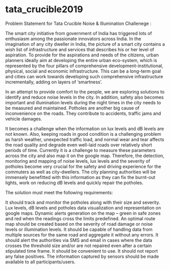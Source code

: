 # tata_crucible2019

Problem Statement for Tata Crucible Noise & Illumination Challenege : 

The smart city initiative from government of India has triggered lots of enthusiasm among the passionate innovators across India. In the imagination of any city dweller in India, the picture of a smart city contains a wish list of infrastructure and services that describes his or her level of aspiration. To provide for the aspirations and needs of the citizens, urban planners ideally aim at developing the entire urban eco-system, which is represented by the four pillars of comprehensive development-institutional, physical, social and economic infrastructure. This can be a long-term goal and cities can work towards developing such comprehensive infrastructure incrementally, adding on layers of ‘smartness’. 

In an attempt to provide comfort to the people, we are exploring solutions to identify and reduce noise levels in the city. In addition, safety also becomes important and illumination levels during the night times in the city needs to be measured and maintained. Potholes are another big cause of inconvenience on the roads. They contribute to accidents, traffic jams and vehicle damages.

It becomes a challenge when the information on lux levels and dB levels are not known. Also, keeping roads in good condition is a challenging problem as harsh weather, unexpected traffic load, and normal wear and tear affects the road quality and degrade even well-laid roads over relatively short periods of time. Currently it is a challenge to measure these parameters across the city and also map it on the google map. Therefore, the detection, monitoring and mapping of noise levels, lux levels and the severity of potholes become very crucial for the safety and driving experience for the commuters as well as city-dwellers. The city planning authorities will be immensely benefitted with this information as they can fix the burnt-out lights, work on reducing dB levels and quickly repair the potholes.

The solution must meet the following requirements:

It should track and monitor the potholes along with their size and severity.
Lux levels, dB levels and potholes data visualization and representation on google maps.
Dynamic alerts generation on the map – green in safe zones and red when the readings cross the limits predefined.
An optimal route map should be created based on the severity of road damage or noise levels or illumination levels.
It should be capable of handling data from multiple sources for the same road and    aggregate it without any errors.
It should alert the authorities via SMS and email in cases where the data crosses the threshold size and/or are not repaired even after a certain stipulated time frame.
It should be convenient to use.
It should not report any false positives.
The information captured by sensors should be made available to all participants/users.

